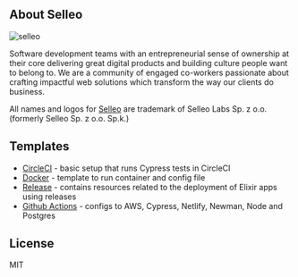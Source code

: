 ## About Selleo

![selleo](https://raw.githubusercontent.com/Selleo/selleo-resources/master/public/github_footer.png)

Software development teams with an entrepreneurial sense of ownership at their core delivering great digital products and building culture people want to belong to. We are a community of engaged co-workers passionate about crafting impactful web solutions which transform the way our clients do business.

All names and logos for [Selleo](https://selleo.com/about) are trademark of Selleo Labs Sp. z o.o. (formerly Selleo Sp. z o.o. Sp.k.)
## Templates

- [CircleCI](https://github.com/Selleo/dev-templates/tree/main/circleci) - basic setup that runs Cypress tests in CircleCI
- [Docker](https://github.com/Selleo/dev-templates/tree/main/docker) - template to run container and config file
- [Release](https://github.com/Selleo/dev-templates/tree/main/elixir/release) - contains resources related to the deployment of Elixir apps using releases
- [Github Actions](https://github.com/Selleo/dev-templates/tree/main/github-actions) - configs to AWS, Cypress, Netlify, Newman, Node and Postgres

## License
MIT

